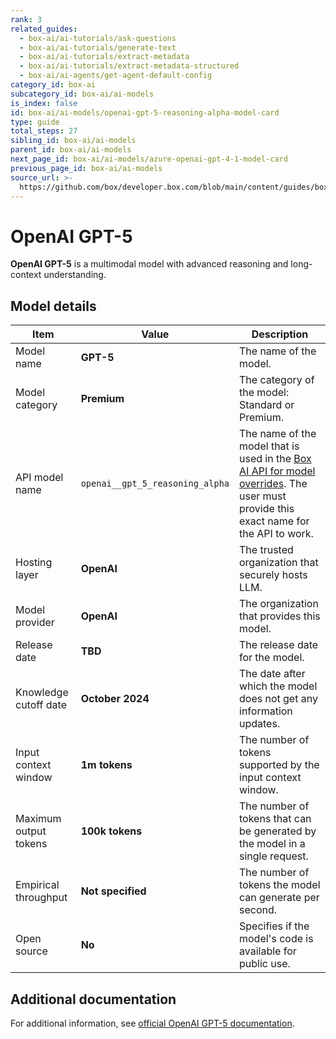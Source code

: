 ```yaml
---
rank: 3
related_guides:
  - box-ai/ai-tutorials/ask-questions
  - box-ai/ai-tutorials/generate-text
  - box-ai/ai-tutorials/extract-metadata
  - box-ai/ai-tutorials/extract-metadata-structured
  - box-ai/ai-agents/get-agent-default-config
category_id: box-ai
subcategory_id: box-ai/ai-models
is_index: false
id: box-ai/ai-models/openai-gpt-5-reasoning-alpha-model-card
type: guide
total_steps: 27
sibling_id: box-ai/ai-models
parent_id: box-ai/ai-models
next_page_id: box-ai/ai-models/azure-openai-gpt-4-1-model-card
previous_page_id: box-ai/ai-models
source_url: >-
  https://github.com/box/developer.box.com/blob/main/content/guides/box-ai/ai-models/openai-gpt-5-reasoning-alpha-model-card.md
---
```

# OpenAI GPT-5

**OpenAI GPT-5** is a multimodal model with advanced reasoning and long-context understanding.

## Model details

| Item  | Value | Description |
| ----- | ----- | ----------- |
| Model name | **GPT-5** | The name of the model. |
| Model category | **Premium** | The category of the model: Standard or Premium. |
| API model name |`openai__gpt_5_reasoning_alpha`| The name of the model that is used in the [Box AI API for model overrides][overrides]. The user must provide this exact name for the API to work. |
| Hosting layer | **OpenAI** | The trusted organization that securely hosts LLM. |
| Model provider | **OpenAI** | The organization that provides this model. |
| Release date | **TBD** | The release date for the model. |
| Knowledge cutoff date | **October 2024** | The date after which the model does not get any information updates. |
| Input context window | **1m tokens** | The number of tokens supported by the input context window. |
| Maximum output tokens | **100k tokens** | The number of tokens that can be generated by the model in a single request.|
| Empirical throughput| **Not specified** | The number of tokens the model can generate per second. |
| Open source | **No** | Specifies if the model's code is available for public use.|

## Additional documentation

For additional information, see [official OpenAI GPT-5 documentation][openai-gpt-5-model].

[openai-gpt-5-model]: https://openai.com/index/introducing-gpt-4-5/
[overrides]: g://box-ai/ai-agents/ai-agent-overrides